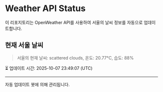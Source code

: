 
# Weather API Status

이 리포지토리는 OpenWeather API를 사용하여 서울의 날씨 정보를 자동으로 업데이트합니다.

## 현재 서울 날씨
> 서울의 현재 날씨: scattered clouds, 온도: 20.77°C, 습도: 88%

⏳ 업데이트 시간: 2025-10-07 23:49:07 (UTC)

---
자동 업데이트 봇에 의해 관리됩니다.
